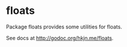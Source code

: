 floats
====

Package floats provides some utilities for floats.

See docs at http://godoc.org/hkjn.me/floats.
